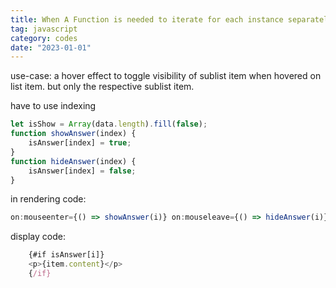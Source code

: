 ```yaml
---
title: When A Function is needed to iterate for each instance separately
tag: javascript
category: codes
date: "2023-01-01"
---
```


use-case:
a hover effect to toggle visibility of sublist item when hovered on list item. but only the respective sublist item.

have to use indexing

```js
let isShow = Array(data.length).fill(false);
function showAnswer(index) {
	isAnswer[index] = true;
}
function hideAnswer(index) {
	isAnswer[index] = false;
}
```

in rendering code:
```js
on:mouseenter={() => showAnswer(i)} on:mouseleave={() => hideAnswer(i)}
```

display code:
```js
	{#if isAnswer[i]}
	<p>{item.content}</p>
	{/if}
```